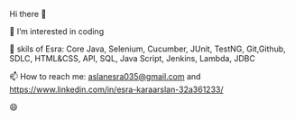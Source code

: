  Hi there 👋 
 
 
👀 I’m interested in coding

🌱 skils of Esra:
Core Java, Selenium, Cucumber, JUnit, TestNG, Git,Github, SDLC, HTML&CSS, API, SQL, Java Script, Jenkins, Lambda, JDBC

📫 How to reach me: aslanesra035@gmail.com and https://www.linkedin.com/in/esra-karaarslan-32a361233/

😄


